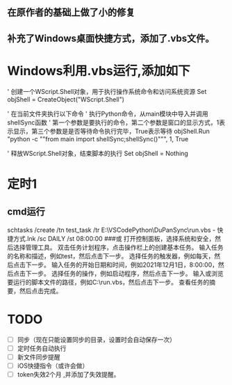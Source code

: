 ## 在原作者的基础上做了小的修复

## 补充了Windows桌面快捷方式，添加了.vbs文件。

# Windows利用.vbs运行,添加如下

   ' 创建一个WScript.Shell对象，用于执行操作系统命令和访问系统资源
   Set objShell = CreateObject("WScript.Shell")
   
   ' 在当前文件夹执行以下命令
   ' 执行Python命令，从main模块中导入并调用shellSync函数
   ' 第一个参数是要执行的命令，第二个参数是窗口的显示方式，1表示显示，第三个参数是是否等待命令执行完毕，True表示等待
   objShell.Run "python -c ""from main import shellSync;shellSync()""", 1, True
   
   ' 释放WScript.Shell对象，结束脚本的执行
   Set objShell = Nothing
# 定时1
## cmd运行
   schtasks /create /tn test_task /tr ‪E:\VSCodePython\DuPanSync\run.vbs - 快捷方式.lnk /sc DAILY /st 08:00:00
###或
打开控制面板，选择系统和安全，然后选择管理工具。
双击任务计划程序，点击操作栏上的创建基本任务。
输入任务的名称和描述，例如test，然后点击下一步。
选择任务的触发器，例如每天，然后点击下一步。
输入任务的开始日期和时间，例如2021年12月1日，8:00:00，然后点击下一步。
选择任务的操作，例如启动程序，然后点击下一步。
输入或浏览要运行的脚本文件的路径，例如C:\run.vbs，然后点击下一步。
查看任务的摘要，然后点击完成。

# TODO
- [ ] 同步（现在只能设置同步的目录，设置时会自动保存一次）
- [ ] 定时任务自动执行
- [ ] 新文件同步提醒
- [ ] iOS快捷指令（或许会做）
- [ ] token失效2个月 ,并添加了失效提醒。
